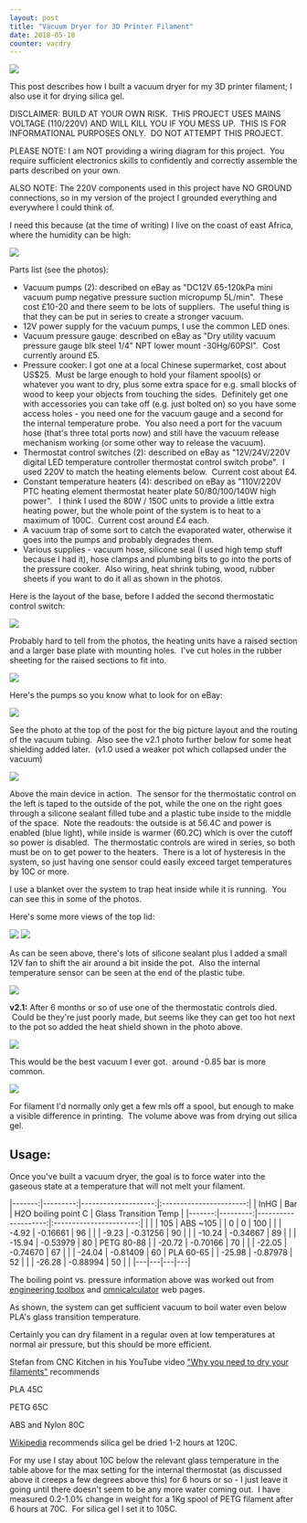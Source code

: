 ```yaml
---
layout: post
title: "Vacuum Dryer for 3D Printer Filament"
date: 2018-05-18
counter: vacdry
---
```


<img src="/assets/filament-dryer/1.jpg">

This post describes how I built a vacuum dryer for my 3D printer filament; I also use it for drying silica gel.

<p class="warn"> 
DISCLAIMER: BUILD AT YOUR OWN RISK.  THIS PROJECT USES MAINS VOLTAGE (110/220V) AND WILL KILL YOU IF YOU MESS UP.  THIS IS FOR INFORMATIONAL PURPOSES ONLY.  DO NOT ATTEMPT THIS PROJECT.
</p>

<p class="warn"> 
PLEASE NOTE: I am NOT providing a wiring diagram for this project.  You require sufficient electronics skills to confidently and correctly assemble the parts described on your own.
</p>

<p class="warn"> 
ALSO NOTE: The 220V components used in this project have NO GROUND connections, so in my version of the project I grounded everything and everywhere I could think of.
</p>

I need this because (at the time of writing) I live on the coast of east Africa, where the humidity can be high:


<img src="/assets/filament-dryer/2.jpg">

Parts list (see the photos):

* Vacuum pumps (2): described on eBay as "DC12V 65-120kPa mini vacuum pump negative pressure suction micropump 5L/min".  These cost £10-20 and there seem to be lots of suppliers.  The useful thing is that they can be put in series to create a stronger vacuum.
* 12V power supply for the vacuum pumps, I use the common LED ones.
* Vacuum pressure gauge: described on eBay as "Dry utility vacuum pressure gauge blk steel 1/4" NPT lower mount -30Hg/60PSI".  Cost currently around £5.
* Pressure cooker: I got one at a local Chinese supermarket, cost about US$25.  Must be large enough to hold your filament spool(s) or whatever you want to dry, plus some extra space for e.g. small blocks of wood to keep your objects from touching the sides.  Definitely get one with accessories you can take off (e.g. just bolted on) so you have some access holes - you need one for the vacuum gauge and a second for the internal temperature probe.  You also need a port for the vacuum hose (that's three total ports now) and still have the vacuum release mechanism working (or some other way to release the vacuum).
* Thermostat control switches (2): described on eBay as "12V/24V/220V digital LED temperature controller thermostat control switch probe".  I used 220V to match the heating elements below.  Current cost about £4.
* Constant temperature heaters (4): described on eBay as "110V/220V PTC heating element thermostat heater plate 50/80/100/140W high power".   I think I used the 80W / 150C units to provide a little extra heating power, but the whole point of the system is to heat to a maximum of 100C.  Current cost around £4 each.
* A vacuum trap of some sort to catch the evaporated water, otherwise it goes into the pumps and probably degrades them.
* Various supplies - vacuum hose, silicone seal (I used high temp stuff because I had it), hose clamps and plumbing bits to go into the ports of the pressure cooker.  Also wiring, heat shrink tubing, wood, rubber sheets if you want to do it all as shown in the photos.

Here is the layout of the base, before I added the second thermostatic control switch:



<img src="/assets/filament-dryer/3.jpg">

Probably hard to tell from the photos, the heating units have a raised section and a larger base plate with mounting holes.  I've cut holes in the rubber sheeting for the raised sections to fit into.

<img src="/assets/filament-dryer/4.jpg">

Here's the pumps so you know what to look for on eBay:

<img src="/assets/filament-dryer/5.jpg">

See the photo at the top of the post for the big picture layout and the routing of the vacuum tubing.  Also see the v2.1 photo further below for some heat shielding added later.  (v1.0 used a weaker pot which collapsed under the vacuum)

<img src="/assets/filament-dryer/6.jpg">

Above the main device in action.  The sensor for the thermostatic control on the left is taped to the outside of the pot, while the one on the right goes through a silicone sealant filled tube and a plastic tube inside to the middle of the space.  Note the readouts: the outside is at 56.4C and power is enabled (blue light), while inside is warmer (60.2C) which is over the cutoff so power is disabled.  The thermostatic controls are wired in series, so both must be on to get power to the heaters.  There is a lot of hysteresis in the system, so just having one sensor could easily exceed target temperatures by 10C or more.

I use a blanket over the system to trap heat inside while it is running.  You can see this in some of the photos.

Here's some more views of the top lid:



<img src="/assets/filament-dryer/7.jpg">


<img src="/assets/filament-dryer/8.jpg">

As can be seen above, there's lots of silicone sealant plus I added a small 12V fan to shift the air around a bit inside the pot.  Also the internal temperature sensor can be seen at the end of the plastic tube.

<img src="/assets/filament-dryer/9.jpg">

**v2.1:** After 6 months or so of use one of the thermostatic controls died.  Could be they're just poorly made, but seems like they can get too hot next to the pot so added the heat shield shown in the photo above.

<img src="/assets/filament-dryer/10.jpg">

This would be the best vacuum I ever got.  around -0.85 bar is more common.


<img src="/assets/filament-dryer/11.jpg">

For filament I'd normally only get a few mls off a spool, but enough to make a visible difference in printing.  The volume above was from drying out silica gel.

<h2>Usage:</h2>

Once you've built a vacuum dryer, the goal is to force water into the gaseous state at a temperature that will not melt your filament.

|-------:|---------:|--------------------:|:-----------------------:|
| InHG  | Bar      | H2O boiling point C | Glass Transition Temp |
|-------:|---------:|--------------------:|:-----------------------:|
|       |          | 105                 | ABS ~105              | 
| 0     | 0        | 100                 |                       |
| -4.92 | -0.16661 | 96                  | |
| -9.23 | -0.31256 | 90 | |
| -10.24 | -0.34667 | 89 | |
| -15.94 | -0.53979 | 80 | PETG 80-88 |
| -20.72 | -0.70166 | 70 | |
| -22.05 | -0.74670 | 67 | |
| -24.04 | -0.81409 | 60 | PLA 60-65 |
| -25.98 | -0.87978 | 52 | |
| -26.28 | -0.88994 | 50 | |
|---|---|---|---|

The boiling point vs. pressure information above was worked out from [engineering toolbox](https://www.engineeringtoolbox.com/water-evacuation-pressure-temperature-d_1686.html) and [omnicalculator](https://www.omnicalculator.com/chemistry/Boliling-point) web pages.

As shown, the system can get sufficient vacuum to boil water even below PLA's glass transition temperature.

Certainly you can dry filament in a regular oven at low temperatures at normal air pressure, but this should be more efficient.

Stefan from CNC Kitchen in his YouTube video ["Why you need to dry your filaments"](https://www.youtube.com/watch?v=FAXUjZZER5E) recommends

PLA 45C

PETG 65C

ABS and Nylon 80C

[Wikipedia](https://en.wikipedia.org/wiki/Silica_gel) recommends silica gel be dried 1-2 hours at 120C.

For my use I stay about 10C below the relevant glass temperature in the table above for the max setting for the internal thermostat (as discussed above it creeps a few degrees above this) for 6 hours or so - I just leave it going until there doesn't seem to be any more water coming out.  I have measured 0.2-1.0% change in weight for a 1Kg spool of PETG filament after 6 hours at 70C.  For silica gel I set it to 105C.




